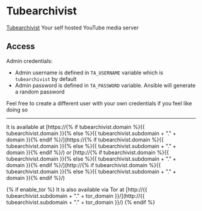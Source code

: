 # Tubearchivist

[Tubearchivist](https://github.com/bbilly1/tubearchivist) Your self hosted YouTube media server

## Access

Admin credentials:
- Admin username is defined in `TA_USERNAME` variable which is `tubearchivist` by default
- Admin password is defined in `TA_PASSWORD` variable. Ansible will generate a random password

Feel free to create a different user with your own credentials if you feel like doing so

----

It is available at [https://{% if tubearchivist.domain %}{{ tubearchivist.domain }}{% else %}{{ tubearchivist.subdomain + "." + domain }}{% endif %}/](https://{% if tubearchivist.domain %}{{ tubearchivist.domain }}{% else %}{{ tubearchivist.subdomain + "." + domain }}{% endif %}/) or [http://{% if tubearchivist.domain %}{{ tubearchivist.domain }}{% else %}{{ tubearchivist.subdomain + "." + domain }}{% endif %}/](http://{% if tubearchivist.domain %}{{ tubearchivist.domain }}{% else %}{{ tubearchivist.subdomain + "." + domain }}{% endif %}/)

{% if enable_tor %}
It is also available via Tor at [http://{{ tubearchivist.subdomain + "." + tor_domain }}/](http://{{ tubearchivist.subdomain + "." + tor_domain }}/)
{% endif %}
